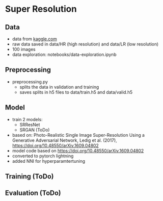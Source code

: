 # Super Resolution

## Data
* data from [kaggle.com](https://www.kaggle.com/datasets/akhileshdkapse/super-image-resolution)
* raw data saved in data/HR (high resolution) and data/LR (low resolution)
* 100 images
* data exploration: notebooks/data-exploration.ipynb 

## Preprocessing
* preprocessing.py
    * splits the data in validation and training
    * saves splits in h5 files to data/train.h5 and data/valid.h5

## Model
* train 2 models:
    * SRResNet
    * SRGAN (ToDo)
* based on: Photo-Realistic Single Image Super-Resolution Using a Generative Adversarial Network, Ledig et al. (2017), https://doi.org/10.48550/arXiv.1609.04802
* model code based on https://doi.org/10.48550/arXiv.1609.04802
* converted to pytorch lightning
* added NNI for hyperparamtertuning

## Training (ToDo)

## Evaluation (ToDo) 
